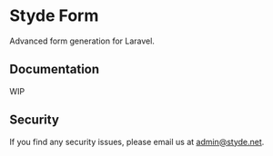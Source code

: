 # Styde Form

Advanced form generation for Laravel.

## Documentation

WIP

## Security 

If you find any security issues, please email us at admin@styde.net.

